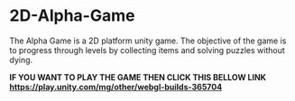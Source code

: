 
# 2D-Alpha-Game
The Alpha Game is a 2D platform unity game. The objective of the game is to progress through levels by collecting items and solving puzzles without dying.

**IF YOU WANT TO PLAY THE GAME THEN CLICK THIS BELLOW LINK**
**https://play.unity.com/mg/other/webgl-builds-365704**










